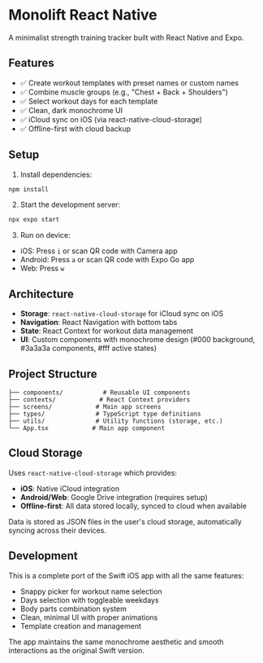 # Monolift React Native

A minimalist strength training tracker built with React Native and Expo.

## Features

- ✅ Create workout templates with preset names or custom names
- ✅ Combine muscle groups (e.g., "Chest + Back + Shoulders") 
- ✅ Select workout days for each template
- ✅ Clean, dark monochrome UI
- ✅ iCloud sync on iOS (via react-native-cloud-storage)
- ✅ Offline-first with cloud backup

## Setup

1. Install dependencies:
```bash
npm install
```

2. Start the development server:
```bash
npx expo start
```

3. Run on device:
- iOS: Press `i` or scan QR code with Camera app
- Android: Press `a` or scan QR code with Expo Go app
- Web: Press `w`

## Architecture

- **Storage**: `react-native-cloud-storage` for iCloud sync on iOS
- **Navigation**: React Navigation with bottom tabs
- **State**: React Context for workout data management
- **UI**: Custom components with monochrome design (#000 background, #3a3a3a components, #fff active states)

## Project Structure

```
├── components/           # Reusable UI components
├── contexts/            # React Context providers
├── screens/            # Main app screens
├── types/              # TypeScript type definitions
├── utils/              # Utility functions (storage, etc.)
└── App.tsx            # Main app component
```

## Cloud Storage

Uses `react-native-cloud-storage` which provides:
- **iOS**: Native iCloud integration 
- **Android/Web**: Google Drive integration (requires setup)
- **Offline-first**: All data stored locally, synced to cloud when available

Data is stored as JSON files in the user's cloud storage, automatically syncing across their devices.

## Development

This is a complete port of the Swift iOS app with all the same features:
- Snappy picker for workout name selection
- Days selection with toggleable weekdays
- Body parts combination system
- Clean, minimal UI with proper animations
- Template creation and management

The app maintains the same monochrome aesthetic and smooth interactions as the original Swift version.